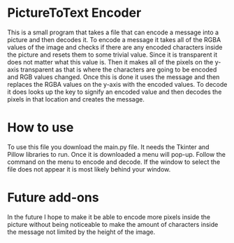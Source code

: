 # PictureToText Encoder
This is a small program that takes a file that can encode a message into a picture and then decodes it. To encode a message it takes all of the RGBA values of the image and checks if there are any encoded characters inside the picture and resets them to some trivial value. Since it is transparent it does not matter what this value is. Then it makes all of the pixels on the y-axis transparent as that is where the characters are going to be encoded and RGB values changed. Once this is done it uses the message and then replaces the RGBA values on the y-axis with the encoded values. To decode it does looks up the key to signify an encoded value and then decodes the pixels in that location and creates the message.

# How to use
To use this file you download the main.py file. It needs the Tkinter and Pillow libraries to run. Once it is downloaded a menu will pop-up. Follow the command on the menu to encode and decode. If the window to select the file does not appear it is most likely behind your window.

# Future add-ons
In the future I hope to make it be able to encode more pixels inside the picture without being noticeable to make the amount of characters inside the message not limited by the height of the image.
